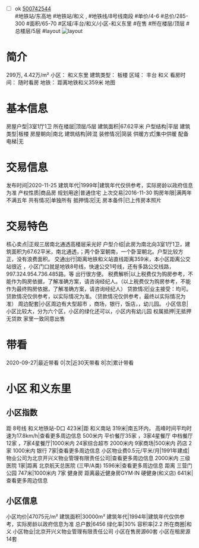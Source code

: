 - [ ] ok [500742544](https://bj.5i5j.com/ershoufang/500742544.html)  
 #地铁站/东高地 #地铁站/和义 ,  #地铁线/8号线南段
#单价/4-6 #总价/285-300 #面积/65-70   #区域/丰台/和义/小区-和义东里 #在售 #所在楼层/顶层 #总楼层/5层 #layout 
![layout](http://image2.5i5j.com//group1/M00/F5/CF/CgqJMV7jbm6APpN6AAMApgTOvtw169.jpg_P5.jpg) 
# 简介 
 299万,  4.42万/m² 
小区： 和义东里
建筑类型： 板楼
区域： 丰台 和义
看房时间： 随时看房
地铁： 距离地铁和义359米 地图
# 基本信息 
 房屋户型|3室1厅1卫
所在楼层|顶层/5层
建筑面积|67.62平米
户型结构|平层
建筑类型|板楼
房屋朝向|南北
建筑结构|砖混
装修情况|简装
供暖方式|集中供暖
配备电梯|无
# 交易信息 
 发布时间|2020-11-25
建筑年代|1999年|建筑年代仅供参考，实际房龄以政府信息为准
产权性质|商品房
规划用途|普通住宅
上次交易|2016-11-30
购房年限|满两年不满五年
共有情况|单独所有
抵押情况|无
房本备件|已上传房本照片
# 交易特色 
 核心卖点|正规三居南北通透高楼层采光好
户型介绍|此房为南北向3室1厅1卫，建筑面积为67.62平米，南北通透，；两个卧室朝南，一个卧室朝北。户型比较方正，没有浪费面积。
交通出行|距离地铁和义站直线距离359米，本小区距离公交站很近 ，小区门口就是地铁8号线，快速公交1号线，还有多路公交线路，997.324.954.736.485路。等 出行很方便。
税费解析|以上税费仅为购房参考，不能作为购房依据，了解准确方案，请咨询经纪人。（以上税费仅为购房参考，不能作为最终购房依据，了解准确方案，请咨询经纪人）
贷款情况|业主接受：均可。贷款情况仅供参考，以实际情况为准。（贷款情况仅供参考，最终以实际情况为准）
周边配套|小区周边有大型超市 ，商场，银行，饭店，，幼儿园。
小区信息|小区比较大，分为六个区，小区的绿化还可以，小区内有幼儿园
权属抵押|无抵押 无贷款 家里一致同意出售
# 带看 
 2020-09-27|最近带看	 0|次|近30天带看	 8|次|累计带看
# 小区 和义东里
## 小区指数 
 距 8号线 和义地铁站-D口 423米|距 和义南站 319米|南五环内， 高峰时间平均时速为17.8km/h|查看更多周边信息
500米内 平价餐厅35家 ，3家4星餐厅
中档餐厅12家 ，7家4星餐厅|1000米内 24家综合超市
2000米内 9家商场|500米内 药店 2家
1000米内 银行 7家|查看更多周边信息
小区物业费0.5元/平米/月|1991年建成|物业公司为北京开兴义物业管理有限责任公司|查看更多周边信息
2000米内 三级医院 1家|距离 北京航天总医院 (三甲/A类) 1596米|查看更多周边信息
距离 三营门公园 747米|1000米内 7家 健身房
距离最近健身房GYM·IN 硬健身(和义店) 641米|查看更多周边信息
## 小区信息 
 小区均价|47075元/m²
建筑面积|30000m²
建筑年代|1994年|建筑年代仅供参考，实际房龄以政府信息为准
总户数|6456
绿化率|30%
容积率|2.2
所在商圈|和义
小区物业|北京开兴义物业管理有限责任公司
小区在售房源60套
小区在租房源14套
